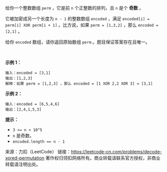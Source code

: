 给你一个整数数组 ```perm``` ，它是前 ```n``` 个正整数的排列，且 ```n``` 是个 **奇数** 。

它被加密成另一个长度为 ```n - 1``` 的整数数组 ```encoded``` ，满足 ```encoded[i] = perm[i] XOR perm[i + 1]``` 。比方说，如果 ```perm = [1,3,2]``` ，那么 ```encoded = [2,1]``` 。

给你 ```encoded``` 数组，请你返回原始数组 ```perm``` 。题目保证答案存在且唯一。

 

**示例 1：**
```
输入：encoded = [3,1]
输出：[1,2,3]
解释：如果 perm = [1,2,3] ，那么 encoded = [1 XOR 2,2 XOR 3] = [3,1]
```
**示例 2：**
```
输入：encoded = [6,5,4,6]
输出：[2,4,1,5,3]
```

**提示：**

* ```3 <= n < 10^5```
* ```n``` 是奇数。
* ```encoded.length == n - 1```

来源：力扣（LeetCode）
链接：https://leetcode-cn.com/problems/decode-xored-permutation
著作权归领扣网络所有。商业转载请联系官方授权，非商业转载请注明出处。
